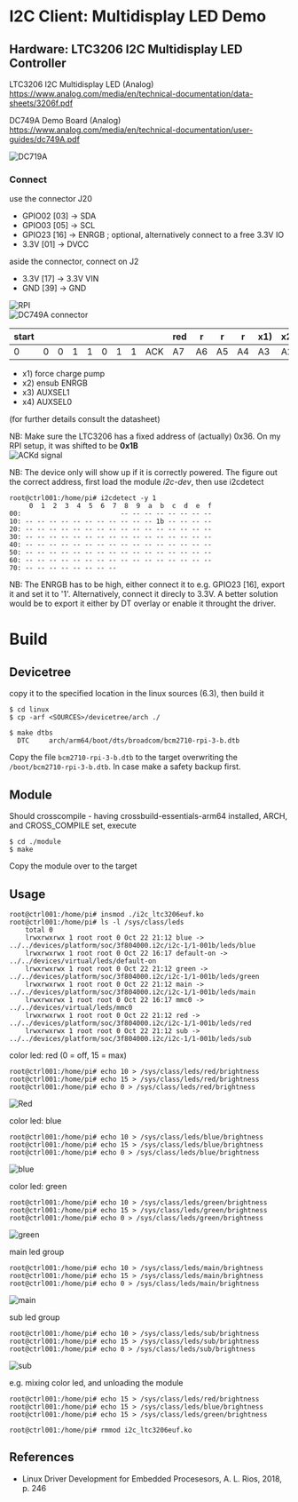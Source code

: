 # I2C Client: Multidisplay LED Demo


## Hardware: LTC3206 I2C Multidisplay LED Controller

LTC3206 I2C Multidisplay LED (Analog)  
https://www.analog.com/media/en/technical-documentation/data-sheets/3206f.pdf

DC749A Demo Board (Analog)  
https://www.analog.com/media/en/technical-documentation/user-guides/dc749A.pdf

![DC719A](pics/dc749a.png)  

### Connect
use the connector J20  
- GPIO02 [03]  -> SDA
- GPIO03 [05]  -> SCL
- GPIO23 [16]  -> ENRGB  ; optional, alternatively connect to a free 3.3V IO
- 3.3V   [01]  -> DVCC

aside the connector, connect on J2  
- 3.3V   [17]  -> 3.3V VIN
- GND    [39]  -> GND

![RPI](pics/connection_rpi3b.png)  
![DC749A connector](pics/connection_dc749a.png)  

| start |   |   |   |   |   |   |   |     | red | r  | r  | r  | x1) | x2) | x3) | x4) |     | blue | b  | b  | b  | green | g  | g  | g  |     | main | m  | m  | m  | sub | s  | s  | s  |     |  
|-------|---|---|---|---|---|---|---|-----|-----|----|----|----|-----|-----|-----|-----|-----|------|----|----|----|-------|----|----|----|-----|------|----|----|----|-----|----|----|----|-----|  
| 0     | 0 | 0 | 1 | 1 | 0 | 1 | 1 | ACK | A7  | A6 | A5 | A4 | A3  | A2  | A1  | A0  | ACK | B7   | B6 | B5 | B4 | B3    | B2 | B1 | B0 | ACK | C7   | C6 | C5 | C4 | C3  | C2 | C1 | C0 | ACK |  

- x1) force charge pump
- x2) ensub ENRGB
- x3) AUXSEL1
- x4) AUXSEL0

(for further details consult the datasheet)  

NB: Make sure the LTC3206 has a fixed address of (actually) 0x36. On my RPI setup, it was shifted to be **0x1B**  
![ACKd signal](pics/signal_ack.png)  

NB: The device only will show up if it is correctly powered. The figure out the correct address, first load the module _i2c-dev_, then use i2cdetect  
```
root@ctrl001:/home/pi# i2cdetect -y 1
     0  1  2  3  4  5  6  7  8  9  a  b  c  d  e  f
00:                         -- -- -- -- -- -- -- --
10: -- -- -- -- -- -- -- -- -- -- -- 1b -- -- -- --
20: -- -- -- -- -- -- -- -- -- -- -- -- -- -- -- --
30: -- -- -- -- -- -- -- -- -- -- -- -- -- -- -- --
40: -- -- -- -- -- -- -- -- -- -- -- -- -- -- -- --
50: -- -- -- -- -- -- -- -- -- -- -- -- -- -- -- --
60: -- -- -- -- -- -- -- -- -- -- -- -- -- -- -- --
70: -- -- -- -- -- -- -- --
```
NB: The ENRGB has to be high, either connect it to e.g. GPIO23 [16], export it and set it to '1'. Alternatively, connect it direcly to 3.3V. A better solution would be to export it either by DT overlay or enable it throught the driver.  

# Build

## Devicetree

copy it to the specified location in the linux sources (6.3), then build it  
```
$ cd linux
$ cp -arf <SOURCES>/devicetree/arch ./

$ make dtbs
  DTC     arch/arm64/boot/dts/broadcom/bcm2710-rpi-3-b.dtb
```
Copy the file `bcm2710-rpi-3-b.dtb` to the target overwriting the `/boot/bcm2710-rpi-3-b.dtb`. In case make a safety backup first.  


## Module

Should crosscompile - having crossbuild-essentials-arm64 installed, ARCH, and CROSS_COMPILE set, execute  
```
$ cd ./module
$ make
```
Copy the module over to the target  

## Usage
```
root@ctrl001:/home/pi# insmod ./i2c_ltc3206euf.ko
root@ctrl001:/home/pi# ls -l /sys/class/leds
    total 0
    lrwxrwxrwx 1 root root 0 Oct 22 21:12 blue -> ../../devices/platform/soc/3f804000.i2c/i2c-1/1-001b/leds/blue
    lrwxrwxrwx 1 root root 0 Oct 22 16:17 default-on -> ../../devices/virtual/leds/default-on
    lrwxrwxrwx 1 root root 0 Oct 22 21:12 green -> ../../devices/platform/soc/3f804000.i2c/i2c-1/1-001b/leds/green
    lrwxrwxrwx 1 root root 0 Oct 22 21:12 main -> ../../devices/platform/soc/3f804000.i2c/i2c-1/1-001b/leds/main
    lrwxrwxrwx 1 root root 0 Oct 22 16:17 mmc0 -> ../../devices/virtual/leds/mmc0
    lrwxrwxrwx 1 root root 0 Oct 22 21:12 red -> ../../devices/platform/soc/3f804000.i2c/i2c-1/1-001b/leds/red
    lrwxrwxrwx 1 root root 0 Oct 22 21:12 sub -> ../../devices/platform/soc/3f804000.i2c/i2c-1/1-001b/leds/sub
```
color led: red (0 = off, 15 = max)  
```
root@ctrl001:/home/pi# echo 10 > /sys/class/leds/red/brightness
root@ctrl001:/home/pi# echo 15 > /sys/class/leds/red/brightness
root@ctrl001:/home/pi# echo 0 > /sys/class/leds/red/brightness
```
![Red](pics/red.png)  

color led: blue  
```
root@ctrl001:/home/pi# echo 10 > /sys/class/leds/blue/brightness
root@ctrl001:/home/pi# echo 15 > /sys/class/leds/blue/brightness
root@ctrl001:/home/pi# echo 0 > /sys/class/leds/blue/brightness
```
![blue](pics/blue.png)  

color led: green  
```
root@ctrl001:/home/pi# echo 10 > /sys/class/leds/green/brightness
root@ctrl001:/home/pi# echo 15 > /sys/class/leds/green/brightness
root@ctrl001:/home/pi# echo 0 > /sys/class/leds/green/brightness
```
![green](pics/green.png)  

main led group  
```
root@ctrl001:/home/pi# echo 10 > /sys/class/leds/main/brightness
root@ctrl001:/home/pi# echo 15 > /sys/class/leds/main/brightness
root@ctrl001:/home/pi# echo 0 > /sys/class/leds/main/brightness
```
![main](pics/main.png)  

sub led group  
```
root@ctrl001:/home/pi# echo 10 > /sys/class/leds/sub/brightness
root@ctrl001:/home/pi# echo 15 > /sys/class/leds/sub/brightness
root@ctrl001:/home/pi# echo 0 > /sys/class/leds/sub/brightness
```
![sub](pics/sub.png)  

e.g. mixing color led, and unloading the module  
```
root@ctrl001:/home/pi# echo 15 > /sys/class/leds/red/brightness
root@ctrl001:/home/pi# echo 15 > /sys/class/leds/blue/brightness
root@ctrl001:/home/pi# echo 15 > /sys/class/leds/green/brightness

root@ctrl001:/home/pi# rmmod i2c_ltc3206euf.ko
```

## References
* Linux Driver Development for Embedded Procesesors, A. L. Rios, 2018, p. 246  
